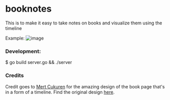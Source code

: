 # booknotes
This is to make it easy to take notes on books and visualize them using the timeline

Example:
![image](https://user-images.githubusercontent.com/4794780/77268278-9f188300-6c62-11ea-9b51-f978863e334b.png)

### Development:
$ go build server.go && ./server

### Credits
Credit goes to [Mert Cukuren](https://codepen.io/knyttneve) for the amazing design of the book page that's in a form of a timeline. Find the original design [here](https://codepen.io/knyttneve/pen/bgvmma/).